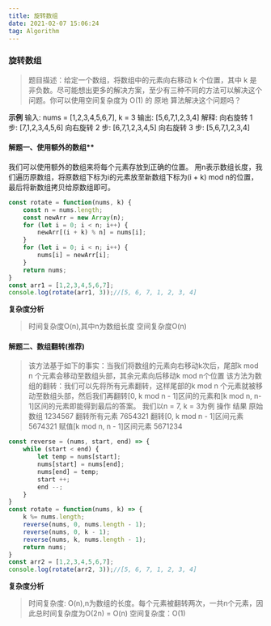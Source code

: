 ```yaml
---
title: 旋转数组
date: 2021-02-07 15:06:24
tag: Algorithm
---
```


### 旋转数组
>题目描述：给定一个数组，将数组中的元素向右移动 k 个位置，其中 k 是非负数。尽可能想出更多的解决方案，至少有三种不同的方法可以解决这个问题。你可以使用空间复杂度为 O(1) 的 原地 算法解决这个问题吗？

**示例**
输入: nums = [1,2,3,4,5,6,7], k = 3
输出: [5,6,7,1,2,3,4]
解释:
向右旋转 1 步: [7,1,2,3,4,5,6]
向右旋转 2 步: [6,7,1,2,3,4,5]
向右旋转 3 步: [5,6,7,1,2,3,4]

#### 解题一、使用额外的数组**
我们可以使用额外的数组来将每个元素存放到正确的位置。
用n表示数组长度，我们遍历原数组，将原数组下标为i的元素放至新数组下标为(i + k) mod n的位置，最后将新数组拷贝给原数组即可。

```js
const rotate = function(nums, k) {
    const n = nums.length;
    const newArr = new Array(n);
    for (let i = 0; i < n; i++) {
        newArr[(i + k) % n] = nums[i];
    }
    for (let i = 0; i < n; i++) {
        nums[i] = newArr[i];
    }
    return nums;
}
const arr1 = [1,2,3,4,5,6,7];
console.log(rotate(arr1, 3));//[5, 6, 7, 1, 2, 3, 4]
```
**复杂度分析**
>时间复杂度O(n),其中n为数组长度
>空间复杂度O(n)

#### 解题二、数组翻转(推荐)
>该方法基于如下的事实：当我们将数组的元素向右移动k次后，尾部k mod n 个元素会移动至数组头部，其余元素向后移动k mod n个位置
>该方法为数组的翻转：我们可以先将所有元素翻转，这样尾部的k mod n 个元素就被移动至数组头部，然后我们再翻转[0, k mod n - 1]区间的元素和[k mod n, n-1]区间的元素即能得到最后的答案。
我们以n = 7, k = 3为例
操作                            结果
原始数组                        1234567
翻转所有元素                    7654321
翻转[0, k mod n - 1]区间元素    5674321
赋值[k mod n, n - 1]区间元素    5671234

```js
const reverse = (nums, start, end) => {
    while (start < end) {
        let temp = nums[start];
        nums[start] = nums[end];
        nums[end] = temp;
        start ++;
        end --;
    }
}
const rotate = function(nums, k) => {
    k %= nums.length;
    reverse(nums, 0, nums.length - 1);
    reverse(nums, 0, k - 1);
    reverse(nums, k, nums.length - 1);
    return nums;
}
const arr2 = [1,2,3,4,5,6,7];
console.log(rotate(arr2, 3));//[5, 6, 7, 1, 2, 3, 4]
```
**复杂度分析**
>时间复杂度: O(n),n为数组的长度。每个元素被翻转两次，一共n个元素，因此总时间复杂度为O(2n) = O(n)
>空间复杂度：O(1)

